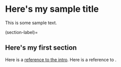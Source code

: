 # Here's my sample title

This is some sample text.

(section-label)=
## Here's my first section

Here is a [reference to the intro](intro.md). 
Here is a reference to [](section-label).
